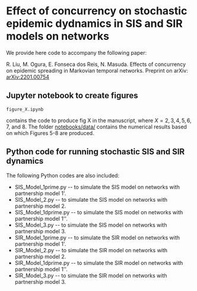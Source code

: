 # Effect of concurrency on stochastic epidemic dydnamics in SIS and SIR models on networks

We provide here code to accompany the following paper:

R. Liu, M. Ogura, E. Fonseca dos Reis, N. Masuda. 
Effects of concurrency on epidemic spreading in Markovian temporal networks. 
Preprint on arXiv: [arXiv:2201.00754](https://arxiv.org/abs/2201.00754) 

## Jupyter notebook to create figures

```
figure_X.ipynb
```
contains the code to produce fig X in the manuscript, where $X = 2, 3, 4, 5, 6, 7$, and $8$.
The folder [notebooks/data/](https://github.com/DrrD1990/concurrency/tree/main/notebooks/data) contains the numerical results based on which Figures 5-8 are produced.

## Python code for running stochastic SIS and SIR dynamics

The following Python codes are also included:

- SIS_Model_1prime.py -- to simulate the SIS model on networks with partnership model 1'.
- SIS_Model_2.py -- to simulate the SIS model on networks with partnership model 2.
- SIS_Model_1dprime.py -- to simulate the SIS model on networks with partnership model 1''.
- SIS_Model_3.py -- to simulate the SIS model on networks with partnership model 3.
- SIR_Model_1prime.py -- to simulate the SIR model on networks with partnership model 1'.
- SIR_Model_2.py -- to simulate the SIR model on networks with partnership model 2.
- SIR_Model_1dprime.py -- to simulate the SIR model on networks with partnership model 1''.
- SIR_Model_3.py -- to simulate the SIR model on networks with partnership model 3.
